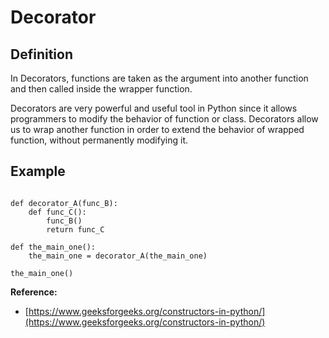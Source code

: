 # Decorator
## Definition
In Decorators, functions are taken as the argument into another function and then called inside the wrapper function.

Decorators are very powerful and useful tool in Python since it allows programmers to modify the behavior of function or class. Decorators allow us to wrap another function in order to extend the behavior of wrapped function, without permanently modifying it.


## Example

```

def decorator_A(func_B):
	def func_C():
		func_B()
		return func_C

def the_main_one():
	the_main_one = decorator_A(the_main_one)

the_main_one()
```

**Reference:**
- [https://www.geeksforgeeks.org/constructors-in-python/](https://www.geeksforgeeks.org/constructors-in-python/)
